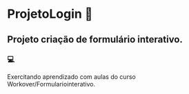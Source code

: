 # ProjetoLogin  :eyes:
## Projeto criação de formulário interativo.

### :computer: 
Exercitando aprendizado com aulas do curso Workover/Formulariointerativo.
